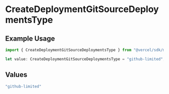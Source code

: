 # CreateDeploymentGitSourceDeploymentsType

## Example Usage

```typescript
import { CreateDeploymentGitSourceDeploymentsType } from "@vercel/sdk/models/createdeploymentop.js";

let value: CreateDeploymentGitSourceDeploymentsType = "github-limited";
```

## Values

```typescript
"github-limited"
```